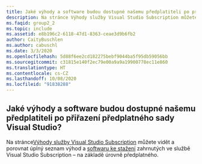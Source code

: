 ```yaml
---
title: Jaké výhody a software budou dostupné našemu předplatiteli po přiřazení předplatného sady Visual Studio?
description: Na stránce Výhody služby Visual Studio Subscription můžete vidět a porovnat úplný seznam výhod a softwaru ke stažení zahrnutých...
ms.faqid: group2_2
ms.topic: include
ms.assetid: e8b196c2-6118-47d1-8363-ceae3d9b6fb2
author: CaityBuschlen
ms.author: cabuschl
ms.date: 3/3/2020
ms.openlocfilehash: 5d88f6ee2cd182275bebf9044ba5f95db59056bb
ms.sourcegitcommit: c31815e140f2ec79e00a9a9a19900778ec11e860
ms.translationtype: HT
ms.contentlocale: cs-CZ
ms.lasthandoff: 10/08/2020
ms.locfileid: "91838288"
---
```

## <a name="what-benefits-and-software-is-available-to-my-subscriber-once-a-visual-studio-subscription-has-been-assigned"></a>Jaké výhody a software budou dostupné našemu předplatiteli po přiřazení předplatného sady Visual Studio?

Na stránce[Výhody služby Visual Studio Subscription](https://visualstudio.microsoft.com/vs/benefits/) můžete vidět a porovnat úplný seznam výhod a [softwaru ke stažení](../../../../software-download-list.md) zahrnutých ve službě Visual Studio Subscription – na základě úrovně předplatného.